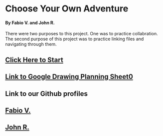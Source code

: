 # Choose Your Own Adventure
#### By Fabio V. and John R.

There were two purposes to this project. One was to practice collabration. The second purpose of this project was to practice linking files and navigating through them.

## [Click Here to Start](home.md)

## [Link to Google Drawing Planning Sheet0]()

## Link to our Github profiles
## [Fabio V.]()
## [John R.]()